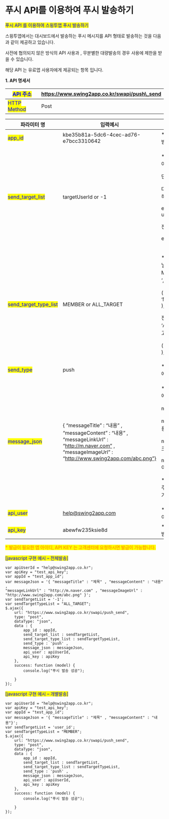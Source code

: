 # 푸시 API를 이용하여 푸시 발송하기

<mark style="color:blue;">푸시 API 를 이용하여 스윙투앱 푸시 발송하기</mark>

스윙투앱에서는 대시보드에서 발송하는 푸시 메시지를  API 형태로 발송하는 것을 다음과 같이 제공하고 있습니다.

사전에 협의되지 않은 방식의 API 사용과 , 무분별한 대량발송의 경우 사용에 제한을 받을 수 있습니다.

해당 API 는 유료앱 사용자에게 제공되는 항목 입니다.



**1. API 명세서**

| <mark style="color:blue;">API 주소</mark>      | https://www.swing2app.co.kr/swapi/push\_send |
| -------------------------------------------- | -------------------------------------------- |
| <mark style="color:blue;">HTTP Method</mark> | Post                                         |

| 파라미터 명                                                    | 입력예시                                                                                                                                                  | 설명                                                                                                                                                                      |
| --------------------------------------------------------- | ----------------------------------------------------------------------------------------------------------------------------------------------------- | ----------------------------------------------------------------------------------------------------------------------------------------------------------------------- |
| <mark style="color:blue;">app\_id</mark>                  | kbe35b81a-5dc6-4cec-ad76-e7bcc3310642                                                                                                                 | \* 스윙투앱에서 발급받은 앱 아이디                                                                                                                                                    |
| <mark style="color:blue;">send\_target\_list</mark>       | targetUserId or -1                                                                                                                                    | <p>*발송할 대상 사용자 아이디</p><p>단일 발송시 user_id</p><p>다중발송시 “,”로 구분하여 입력</p><p>ex:)  user_id1,user_id2</p><p>전체 발송시 -1 입력</p><p>ex:) -1</p>                                     |
| <mark style="color:blue;">send\_target\_type\_list</mark> | MEMBER or ALL\_TARGET                                                                                                                                 | <p>* 개별 사용자에게 보낼경우 개수만큼 MEMBER 라고 입력 ‘,’로 구분하여</p><p>( 예 : ‘MEMBER,MEMBER’ ),</p><p>전체에게 발송할 경우 ‘ALL_TARGET’ 이라고 넣는다.</p><p>( 예 : ‘ALL_TARGET’ ),</p>                   |
| <mark style="color:blue;">send\_type</mark>               | push                                                                                                                                                  | \* 푸시 발송이기 때문에 ‘push’ 라고 입력                                                                                                                                             |
| <mark style="color:blue;">message\_json</mark>            | { “messageTitle” : “내용” , “messageContent” : “내용” , “messageLinkUrl” : “http://m.naver.com” , “messageImageUrl” : “http://www.swing2app.com/abc.png”} | <p>* JSON 형식문자열에 맞게 아래 변수 입력</p><p>messageTitle:제목,</p><p>messageContent:내용</p><p>messageLinkUrl:링크주소</p><p>messageImageUrl:이미지 주소</p><p>*링크주소와 이미지 주소가 없을 경우 생략 가능</p> |
| <mark style="color:blue;">api\_user</mark>                | help@swing2app.com                                                                                                                                    | \* 스윙투앱 사용자 아이디                                                                                                                                                         |
| <mark style="color:blue;">api\_key</mark>                 | abewfw235ksie8d                                                                                                                                       | \* 스윙투앱에서 발급받은 API KEY                                                                                                                                                  |

<mark style="color:orange;">**\* 발급이 필요한 앱 아이디, API KEY 는 고객센터에 요청하시면 발급이 가능합니다.**</mark>

<mark style="color:blue;">\[javascript 구현 예시 – 전체발송]</mark>

```
var apiUserId = "help@swing2app.co.kr";
var apiKey = "test_api_key";
var appId = "test_app_id";
var messageJson = '{ "messageTitle" : "제목" , "messageContent" : "내용" , 
"messageLinkUrl" : "http://m.naver.com" , "messageImageUrl" : "http://www.swing2app.com/abc.png" }';
var sendTargetList = '-1';
var sendTargetTypeList = "ALL_TARGET";
$.ajax({
    url: "https://www.swing2app.co.kr/swapi/push_send",
    type: "post",
    dataType: "json",
    data : {
        app_id : appId,
        send_target_list : sendTargetList,
        send_target_type_list : sendTargetTypeList,
        send_type : 'push' ,
        message_json : messageJson,
        api_user : apiUserId,
        api_key : apiKey
    },
    success: function (model) {
        console.log("푸시 발송 성공");

    }
});
```

<mark style="color:blue;">\[javascript 구현 예시 – 개별발송]</mark>

```
var apiUserId = "help@swing2app.co.kr";
var apiKey = "test_api_key";
var appId = "test_app_id";
var messageJson = '{ "messageTitle" : "제목" , "messageContent" : "내용"}';
var sendTargetList = 'user_id';
var sendTargetTypeList = "MEMBER";
$.ajax({
    url: "https://www.swing2app.co.kr/swapi/push_send",
    type: "post",
    dataType: "json",
    data : {
        app_id : appId,
        send_target_list : sendTargetList,
        send_target_type_list : sendTargetTypeList,
        send_type : 'push' ,
        message_json : messageJson,
        api_user : apiUserId,
        api_key : apiKey
    },
    success: function (model) {
        console.log("푸시 발송 성공");

    }
});
```
